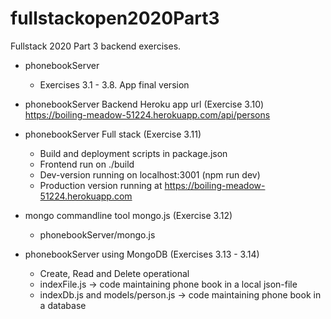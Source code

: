 # fullstackopen2020Part3
Fullstack 2020 Part 3 backend exercises.

* phonebookServer
    - Exercises 3.1 - 3.8. App final version

* phonebookServer Backend Heroku app url (Exercise 3.10)
https://boiling-meadow-51224.herokuapp.com/api/persons

* phonebookServer Full stack (Exercise 3.11)
    - Build and deployment scripts in package.json
    - Frontend run on ./build
    - Dev-version running on localhost:3001 (npm run dev)
    - Production version running at
    https://boiling-meadow-51224.herokuapp.com

* mongo commandline tool mongo.js (Exercise 3.12)
    - phonebookServer/mongo.js

* phonebookServer using MongoDB (Exercises 3.13 - 3.14)
    - Create, Read and Delete operational
    - indexFile.js -> code maintaining phone book in a local json-file
    - indexDb.js and models/person.js -> code maintaining phone book in a database 